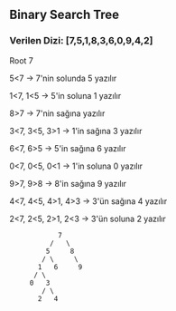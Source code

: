 ## Binary Search Tree
### Verilen Dizi: [7,5,1,8,3,6,0,9,4,2]
Root 7

5<7 -> 7'nin solunda 5 yazılır

1<7, 1<5 -> 5'in soluna 1 yazılır

8>7 -> 7'nin sağına yazılır

3<7, 3<5, 3>1 -> 1'in sağına 3 yazılır

6<7, 6>5 -> 5'in sağına 6 yazılır

0<7, 0<5, 0<1 -> 1'in soluna 0 yazılır

9>7, 9>8 -> 8'in sağına 9 yazılır

4<7, 4<5, 4>1, 4>3 -> 3'ün sağına 4 yazılır

2<7, 2<5, 2>1, 2<3 -> 3'ün soluna 2 yazılır


                7
              /   \
             5     8
            / \     \
           1   6     9
          / \
         0   3
            / \
           2   4
